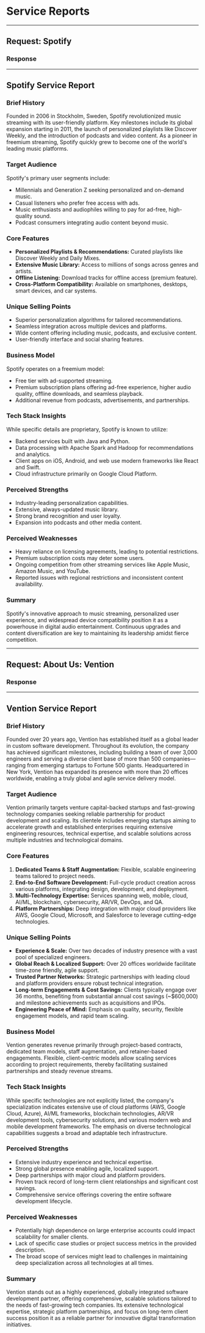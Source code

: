 # Service Reports

---

## Request: Spotify

### Response

---

## Spotify Service Report

### Brief History
Founded in 2006 in Stockholm, Sweden, Spotify revolutionized music streaming with its user-friendly platform. Key milestones include its global expansion starting in 2011, the launch of personalized playlists like Discover Weekly, and the introduction of podcasts and video content. As a pioneer in freemium streaming, Spotify quickly grew to become one of the world's leading music platforms.

### Target Audience
Spotify's primary user segments include:
- Millennials and Generation Z seeking personalized and on-demand music.
- Casual listeners who prefer free access with ads.
- Music enthusiasts and audiophiles willing to pay for ad-free, high-quality sound.
- Podcast consumers integrating audio content beyond music.

### Core Features
- **Personalized Playlists & Recommendations:** Curated playlists like Discover Weekly and Daily Mixes.
- **Extensive Music Library:** Access to millions of songs across genres and artists.
- **Offline Listening:** Download tracks for offline access (premium feature).
- **Cross-Platform Compatibility:** Available on smartphones, desktops, smart devices, and car systems.

### Unique Selling Points
- Superior personalization algorithms for tailored recommendations.
- Seamless integration across multiple devices and platforms.
- Wide content offering including music, podcasts, and exclusive content.
- User-friendly interface and social sharing features.

### Business Model
Spotify operates on a freemium model:
- Free tier with ad-supported streaming.
- Premium subscription plans offering ad-free experience, higher audio quality, offline downloads, and seamless playback.
- Additional revenue from podcasts, advertisements, and partnerships.

### Tech Stack Insights
While specific details are proprietary, Spotify is known to utilize:
- Backend services built with Java and Python.
- Data processing with Apache Spark and Hadoop for recommendations and analytics.
- Client apps on iOS, Android, and web use modern frameworks like React and Swift.
- Cloud infrastructure primarily on Google Cloud Platform.

### Perceived Strengths
- Industry-leading personalization capabilities.
- Extensive, always-updated music library.
- Strong brand recognition and user loyalty.
- Expansion into podcasts and other media content.

### Perceived Weaknesses
- Heavy reliance on licensing agreements, leading to potential restrictions.
- Premium subscription costs may deter some users.
- Ongoing competition from other streaming services like Apple Music, Amazon Music, and YouTube.
- Reported issues with regional restrictions and inconsistent content availability.

### Summary
Spotify's innovative approach to music streaming, personalized user experience, and widespread device compatibility position it as a powerhouse in digital audio entertainment. Continuous upgrades and content diversification are key to maintaining its leadership amidst fierce competition.

---

## Request: About Us: Vention

### Response

---

## Vention Service Report

### Brief History
Founded over 20 years ago, Vention has established itself as a global leader in custom software development. Throughout its evolution, the company has achieved significant milestones, including building a team of over 3,000 engineers and serving a diverse client base of more than 500 companies—ranging from emerging startups to Fortune 500 giants. Headquartered in New York, Vention has expanded its presence with more than 20 offices worldwide, enabling a truly global and agile service delivery model.

### Target Audience
Vention primarily targets venture capital-backed startups and fast-growing technology companies seeking reliable partnership for product development and scaling. Its clientele includes emerging startups aiming to accelerate growth and established enterprises requiring extensive engineering resources, technical expertise, and scalable solutions across multiple industries and technological domains.

### Core Features
1. **Dedicated Teams & Staff Augmentation:** Flexible, scalable engineering teams tailored to project needs.
2. **End-to-End Software Development:** Full-cycle product creation across various platforms, integrating design, development, and deployment.
3. **Multi-Technology Expertise:** Services spanning web, mobile, cloud, AI/ML, blockchain, cybersecurity, AR/VR, DevOps, and QA.
4. **Platform Partnerships:** Deep integration with major cloud providers like AWS, Google Cloud, Microsoft, and Salesforce to leverage cutting-edge technologies.

### Unique Selling Points
- **Experience & Scale:** Over two decades of industry presence with a vast pool of specialized engineers.
- **Global Reach & Localized Support:** Over 20 offices worldwide facilitate time-zone friendly, agile support.
- **Trusted Partner Networks:** Strategic partnerships with leading cloud and platform providers ensure robust technical integration.
- **Long-term Engagements & Cost Savings:** Clients typically engage over 36 months, benefiting from substantial annual cost savings (~$600,000) and milestone achievements such as acquisitions and IPOs.
- **Engineering Peace of Mind:** Emphasis on quality, security, flexible engagement models, and rapid team scaling.

### Business Model
Vention generates revenue primarily through project-based contracts, dedicated team models, staff augmentation, and retainer-based engagements. Flexible, client-centric models allow scaling services according to project requirements, thereby facilitating sustained partnerships and steady revenue streams.

### Tech Stack Insights
While specific technologies are not explicitly listed, the company's specialization indicates extensive use of cloud platforms (AWS, Google Cloud, Azure), AI/ML frameworks, blockchain technologies, AR/VR development tools, cybersecurity solutions, and various modern web and mobile development frameworks. The emphasis on diverse technological capabilities suggests a broad and adaptable tech infrastructure.

### Perceived Strengths
- Extensive industry experience and technical expertise.
- Strong global presence enabling agile, localized support.
- Deep partnerships with major cloud and platform providers.
- Proven track record of long-term client relationships and significant cost savings.
- Comprehensive service offerings covering the entire software development lifecycle.

### Perceived Weaknesses
- Potentially high dependence on large enterprise accounts could impact scalability for smaller clients.
- Lack of specific case studies or project success metrics in the provided description.
- The broad scope of services might lead to challenges in maintaining deep specialization across all technologies at all times.

### Summary
Vention stands out as a highly experienced, globally integrated software development partner, offering comprehensive, scalable solutions tailored to the needs of fast-growing tech companies. Its extensive technological expertise, strategic platform partnerships, and focus on long-term client success position it as a reliable partner for innovative digital transformation initiatives.